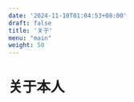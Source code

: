 ```yaml
---
date: '2024-11-10T01:04:53+08:00'
draft: false
title: '关于'
menu: "main"
weight: 50
---
```


# 关于本人

